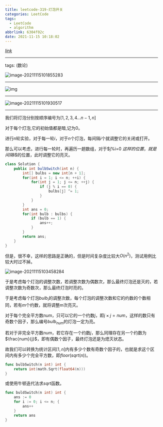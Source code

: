 ```yaml
---
title: leetcode-319-灯泡开关
categories: LeetCode
tags:
  - LeetCode
  - algorithm
abbrlink: 6304f02c
date: 2021-11-15 10:18:02
---
```


[$link$](https://leetcode-cn.com/problems/bulb-switcher/)

<hr/>

tags: (数论)

![image-20211115101855283](https://gitee.com/cao_ziqiang/img/raw/master/20211115101908.png)

<hr/>

![img](https://gitee.com/cao_ziqiang/img/raw/master/20211115101915.jpeg)

<hr/>

![image-20211115101930517](https://gitee.com/cao_ziqiang/img/raw/master/20211115101930.png)

<hr/>

我们将灯泡分别按顺序编号为$[1,2,3,4...n-1,n]$

对于每个灯泡,它的初始值都是暗,记为0。

进行$n$轮实验，对于每一轮$i$，对于$n$个灯泡，每间隔$i$个就调整它的关闭或打开。

那么可以考虑，进行每一轮时，再遍历一趟数组，对于$j\%i=0 $这样的位置，就是间隔$i$的位置，此时调整它的亮灭。

```java
class Solution {
    public int bulbSwitch(int n) {
        int[] bulbs = new int[n + 1];
        for(int i = 1; i <= n; ++i) {
            for(int j = 1; j <= n; ++j) {
                if (j % i == 0) {
                    bulbs[j] ^= 1;
                }
            }
        }
        int ans = 0;
        for(int bulb : bulbs) {
            if (bulb == 1) {
                ans++;
            }
        }
        return ans;
    }
}
```

但是，很不幸，这样的思路是正确的，但是时间复杂度比较大$O(n^2)$，测试用例比较大时过不掉。

![image-20211115103458284](https://gitee.com/cao_ziqiang/img/raw/master/20211115103458.png)

于是考虑每个灯泡的调整次数，若调整次数为偶数次，那么最终灯泡还是灭的，若调整次数为奇数次，那么最终灯泡时亮的。

于是考虑每个灯泡$bulb_i$的调整次数，每个灯泡的调整次数和它的约数的个数相同，若有$m$个约数，就将调整$m$次亮灭。

对于每个完全平方数$num$，只可以它的一个约数$j$，即$j\times j=num$，这样的数只有奇数个因子，那么编号$bulb_{num}$的灯泡一定为亮。

若对于非完全平方数$num$，若它存在一个约数$j$，那么同理存在另一个约数为$\frac{num}{j}$，即有偶数个因子，最终灯泡还是为熄灭状态。

故我们可以转换为统计区间$[1,n]$内有多少个数有奇数个因子的，也就是求这个区间内有多少个完全平方数，即$floor(sqrt(n))$。

```go
func bulbSwitch(n int) int {
    return int(math.Sqrt(float64(n)))
}
```

或使用牛顿迭代法求$sqrt$函数。

```go
func buldSwitch(n int) int {
    ans := 0
    for i := 0; i <= n; {
        ans++
    }
    return ans
}
```

